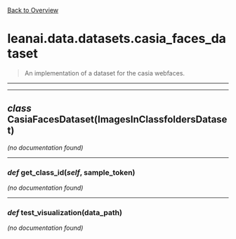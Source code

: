 [Back to Overview](../../../README.md)



# leanai.data.datasets.casia_faces_dataset

> An implementation of a dataset for the casia webfaces.


---
---
## *class* **CasiaFacesDataset**(ImagesInClassfoldersDataset)

*(no documentation found)*

---
### *def* **get_class_id**(*self*, sample_token)

*(no documentation found)*

---
### *def* **test_visualization**(data_path)

*(no documentation found)*

